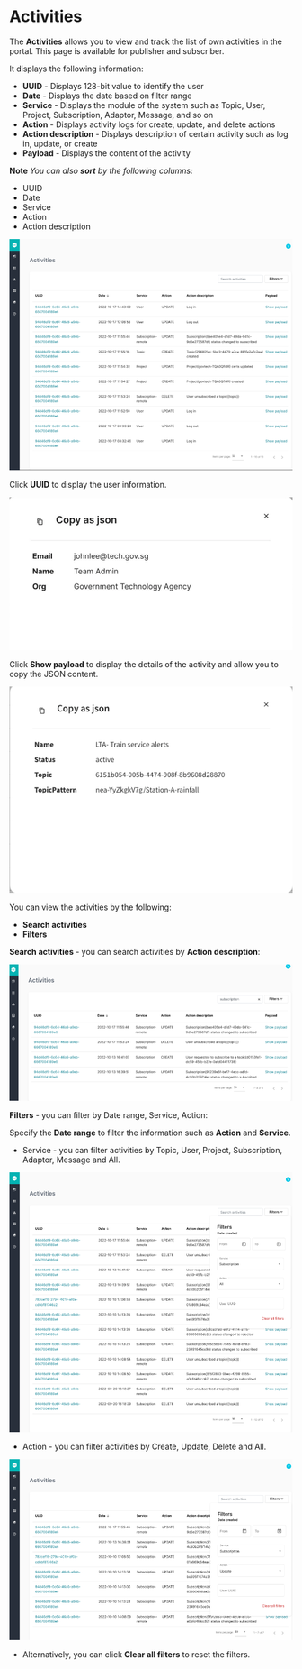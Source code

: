 
# Activities

The **Activities** allows you to view and track the list of own activities in the portal. This page is available for publisher and subscriber. 

It displays the following information:

- **UUID** - Displays 128-bit value to identify the user 
- **Date** - Displays the date based on filter range 
- **Service** - Displays the module of the system such as Topic, User, Project, Subscription, Adaptor, Message, and so on
- **Action** - Displays activity logs for create, update, and delete actions
- **Action description** - Displays description of certain activity such as log in, update, or create
- **Payload** - Displays the content of the activity

**Note** *You can also **sort** by the following columns:*

- UUID
- Date
- Service
- Action
- Action description

![Image not Available](/assets/Fig64.png)

Click **UUID** to display the user information.

![Image not Available](/assets/Fig100.png)

Click **Show payload** to display the details of the activity and allow you to copy the JSON content.

![Image not Available](/assets/Fig89.png)

You can view the activities by the following:

- **Search activities** 
- **Filters** 

**Search activities** - you can search activities by **Action description**:

![Image not Available](/assets/Fig86.png)

**Filters** - you can filter by Date range, Service, Action:

Specify the **Date range** to filter the information such as **Action** and **Service**.

- Service - you can filter activities  by Topic, User, Project, Subscription, Adaptor, Message and All.

![Image not Available](/assets/Fig87.png)

- Action - you can filter activities by Create, Update, Delete and All.

![Image not Available](/assets/Fig88.png)

- Alternatively, you can click **Clear all filters** to reset the filters.












